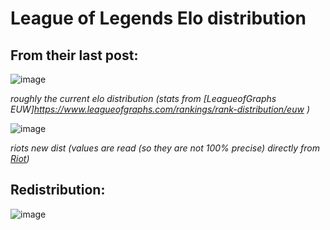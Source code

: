 # League of Legends Elo distribution

## From their last post:

![image](https://github.com/aiko929/lol_new_elo_dist/assets/26790700/517fd08f-e21d-478f-b90d-e04689a3ffa3)

*roughly the current elo distribution (stats from [LeagueofGraphs EUW]https://www.leagueofgraphs.com/rankings/rank-distribution/euw )*

![image](https://github.com/aiko929/lol_new_elo_dist/assets/26790700/43747a72-7667-4d69-a423-29598f67c34a)

*riots new dist (values are read (so they are not 100% precise) directly from [Riot](https://www.leagueoflegends.com/en-us/news/game-updates/what-s-next-for-ranked/))*

## Redistribution:

![image](https://github.com/aiko929/lol_new_elo_dist/assets/26790700/c06e2579-3eca-4fe0-af69-2c17dcf2eb97)
